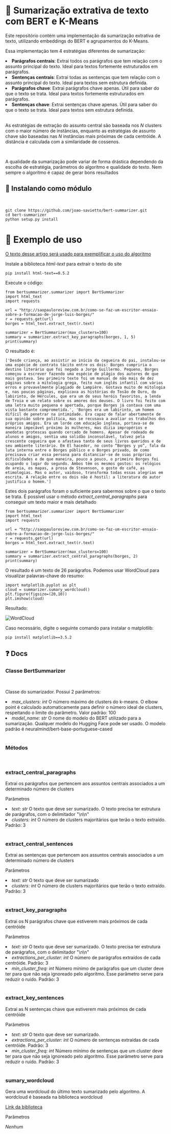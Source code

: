 # 📝 Sumarização extrativa de texto  com BERT e K-Means
<p>Este repositório contém uma implementação da sumarização extrativa de texto, utilizando embeddings do BERT e agrupamentos do K-Means. </p>
<p>Essa implementação tem 4 estratégias diferentes de sumarização:</p>
<li><b>Parágrafos centrais</b>: Extrai todos os parágrafos que tem relação com o assunto principal do texto. Ideal para textos fortemente estruturados em parágrafos.</li>
<li><b>Sentenças centrais</b>: Extrai todas as sentenças que tem relação com o assunto principal do texto. Ideal para textos sem estrutura definida.</li>
<li><b>Parágrafos chave</b>: Extrai parágrafos chave apenas. Útil para saber do que o texto se trata. Ideal para textos fortemente estruturados em parágrafos.</li>
<li><b>Sentenças chave</b>: Extrai sentenças chave apenas. Útil para saber do que o texto se trata. Ideal para textos sem estrutura definida.</li>
<br/>
<p> As estratégias de extração do assunto central são baseada nos <i>N</i> clusters com o maior número de instâncias, enquanto as estratégias de assunto chave são baseadas nas <i>N</i> instâncias mais próximas de cada centróide. A distância é calculada com a similaridade de cossenos. </p>
<br/>
<p>A qualidade da sumarização pode variar de forma drástica dependendo da escolha de estratégia, parâmetros do algoritmo e qualidade do texto. Nem sempre o algoritmo é capaz de gerar bons resultados</p>


## 💾 Instalando como módulo
<br>

``` 
git clone https://github.com/joao-savietto/bert-summarizer.git
cd bert-summarizer
python setup.py install
```

# 🔎 Exemplo de uso


[O texto desse artigo será usado para exemplificar o uso do algoritmo](http://saopauloreview.com.br/como-se-faz-um-escritor-ensaio-sobre-a-formacao-de-jorge-luis-borges/)

<p> Instale a biblioteca <i>html-text</i> para extrair o texto do site </p> 

```
pip install html-text==0.5.2
```

Execute o código:

```
from bertsummarizer.summarizer import BertSummarizer
import html_text
import requests

url = "http://saopauloreview.com.br/como-se-faz-um-escritor-ensaio-sobre-a-formacao-de-jorge-luis-borges/"
r = requests.get(url)
borges = html_text.extract_text(r.text)

summarizer = BertSummarizer(max_clusters=100)
summary = summarizer.extract_key_paragraphs(borges, 1, 5)
print(summary)
```

O resultado é:

```
['Desde criança, ao assistir ao início da cegueira do pai, instalou-se uma espécie de contrato tácito entre os dois: Borges cumpriria o destino literário que foi negado a Jorge Guillermo. Pequeno, Borges começou a escrever fazendo uma espécie de plágio dos autores de que mais gostava. Seu primeiro texto foi um manual de não mais de dez páginas sobre a mitologia grega, feito num inglês infantil com vários erros e provavelmente plagiado de Lampière. Gostava muito de mitologia e, nas poucas páginas, explicava as histórias do Tosão de Ouro, do labirinto, de Hércules, que era um de seus heróis favoritos, a lenda de Troia e um relato sobre os amores dos deuses. O livro foi feito com uma letra muito pequena e apertada, porque Borges já contava com uma vista bastante comprometida.', 'Borges era um labirinto, um homem difícil de penetrar na intimidade. Era capaz de falar abertamente de sua opinião sobre política, mas se recusava a avaliar os trabalhos dos próprios amigos. Era um lorde com educação inglesa, portava-se de maneira impecável próximo às mulheres, mas dizia impropérios e anedotas grotescas quando cercado de homens. Apesar de rodeado de alunos e amigos, sentia uma solidão inconsolável, talvez pela crescente cegueira que o afastava tanto de seus livros queridos e de seu ambiente literário. Em El hacedor, no conto “Borges y yo”, fala da luta interna entre o Borges público e o Borges privado, de como precisava criar essa persona para distanciar-se de suas próprias dificuldades e de que maneira, pouco a pouco, o primeiro Borges foi ocupando o lugar do segundo. Ambos têm os mesmos gostos: os relógios de areia, os mapas, a prosa de Stevenson, o gosto do café, as etimologias. Mas o autor, vaidoso, transforma todas essas alegrias em escrita. A relação entre os dois não é hostil: a literatura do autor justifica o homem.']
```

<p> Estes dois parágrafos foram o suficiente para sabermos sobre o que o texto se trata. É possível usar o método <i>extract_central_paragraphs</i> para conseguir um texto maior e mais detalhado</p>

```
from bertsummarizer.summarizer import BertSummarizer
import html_text
import requests

url = "http://saopauloreview.com.br/como-se-faz-um-escritor-ensaio-sobre-a-formacao-de-jorge-luis-borges/"
r = requests.get(url)
borges = html_text.extract_text(r.text)

summarizer = BertSummarizer(max_clusters=100)
summary = summarizer.extract_central_paragraphs(borges, 2)
print(summary)
```

<p>O resultado é um texto de 26 parágrafos. Podemos usar WordCloud para visualizar palavras-chave do resumo: </p>

```
import matplotlib.pyplot as plt
cloud = summarizer.sumary_wordcloud()
plt.figure(figsize=(20,10))
plt.imshow(cloud)
```

<p> Resultado:</p>

![WordCloud](wordcloud.png)

<p> Caso necessário, digite o seguinte comando para instalar o matplotlib:</p>

```
pip install matplotlib==3.5.2
```

## ❓ Docs

### <b>Classe BertSummarizer </b>

<br/>

<p> Classe do sumarizador. Possui 2 parâmetros: </p>
<li><i>max_clusters: int</i> O número máximo de clusters do k-means. O elbow point é calculado automaticamente para definir o número ideal de clusters, respeitando o limite do parâmetro. Valor padrão: 100</li>
<li><i>model_name: str</i>  O nome do modelo do BERT utilizado para a sumarização. Qualquer modelo do <a ref="https://huggingface.co/models"> Hugging Face </a> pode ser usado. O modelo padrão é  neuralmind/bert-base-portuguese-cased </li>

<br/>

###  <b>Métodos</b>

<br/>

### extract_central_paragraphs

<p> Extrai os parágrafos que pertencem aos assuntos centrais associados a um determinado número de clusters </p>

<p> Parâmetros</p>
<li><i>text: str</i> O texto que deve ser sumarizado. O texto precisa ter estrutura de parágrafos, com o delimitador "\n\n"</li>
<li><i>clusters: int</i> O número de clusters majoritários que terão o texto extraído. Padrão: 3</li>

<br/>

### extract_central_sentences

<p> Extrai as sentenças que pertencem aos assuntos centrais associados a um determinado número de clusters </p>

<p> Parâmetros</p>
<li><i>text: str</i> O texto que deve ser sumarizado</li>
<li><i>clusters: int</i> O número de clusters majoritários que terão o texto extraído. Padrão: 3</li>

<br/>

### extract_key_paragraphs

<p> Extrai os N parágrafos chave que estiverem mais próximos de cada centróide </p>

<p> Parâmetros</p>
<li><i>text: str</i> O texto que deve ser sumarizado. O texto precisa ter estrutura de parágrafos, com o delimitador "\n\n"</li>
<li><i>extractions_per_cluster: int</i> O número de parágrafos extraídos de cada centróide. Padrão: 3</li>
<li><i>min_cluster_freq: int</i>  Número mínimo de parágrafos que um cluster deve ter para que não seja ignoreado pelo algoritmo. Esse parâmetro serve para reduzir o ruído. Padrão: 3 </li>

<br/>

### extract_key_sentences

<p> Extrai as N sentenças chave que estiverem mais próximos de cada centróide </p>

<p> Parâmetros</p>
<li><i>text: str</i> O texto que deve ser sumarizado.</li>
<li><i>extractions_per_cluster: int</i> O número de sentenças extraídas de cada centróide. Padrão: 3</li>
<li><i>min_cluster_freq: int</i>  Número mínimo de sentenças que um cluster deve ter para que não seja ignoreado pelo algoritmo. Esse parâmetro serve para reduzir o ruído. Padrão: 3 </li>

<br/>

### sumary_wordcloud

<p> Gera uma wordcloud do último texto sumarizado pelo algoritmo. A wordcloud é baseada na biblioteca wordcloud </p>

[Link da biblioteca](https://github.com/amueller/word_cloud)

<p> Parâmetros</p>
<p><i> Nenhum </i</p>